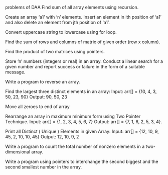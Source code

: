 problems of DAA
Find sum of all array elements using recursion.

Create an array ‘a1’ with ‘n’ elements. Insert an element in ith position of ‘a1’ and also delete an element from jth position of ‘a1’.

Convert uppercase string to lowercase using for loop.

Find the sum of rows and columns of matrix of given order (row x column).

Find the product of two matrices using pointers.

Store ‘n’ numbers (integers or real) in an array. Conduct a linear search for a given number and report success or failure in the form of a suitable message.

Write a program to reverse an array.

Find the largest three distinct elements in an array: Input: arr[] = {10, 4, 3, 50, 23, 90} Output: 90, 50, 23

Move all zeroes to end of array

Rearrange an array in maximum minimum form using Two Pointer Technique. Input: arr[] = {1, 2, 3, 4, 5, 6, 7} Output: arr[] = {7, 1, 6, 2, 5, 3, 4}.

Print all Distinct ( Unique ) Elements in given Array: Input: arr[] = {12, 10, 9, 45, 2, 10, 10, 45} Output: 12, 10, 9, 2

Write a program to count the total number of nonzero elements in a two- dimensional array.

Write a program using pointers to interchange the second biggest and the second smallest number in the array.
